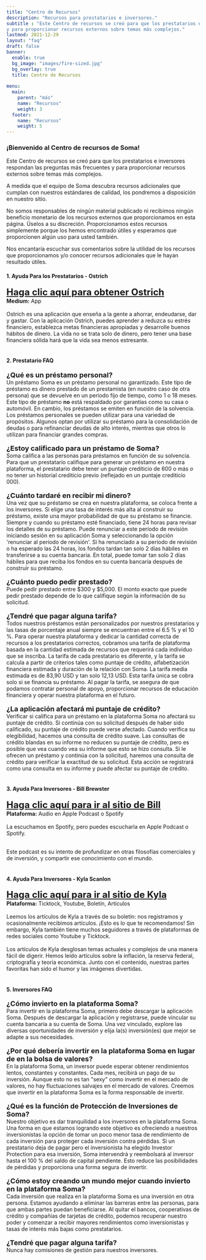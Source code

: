 ```yaml
---
title: "Centro de Recursos"
description: "Recursos para prestatarios e inversores."
subtitle : "Este Centro de recursos se creó para que los prestatarios e inversores respondan las preguntas más frecuentes
y para proporcionar recursos externos sobre temas más complejos."
lastmod: 2021-12-29
layout: "faq"
draft: false
banner:
  enable: true
  bg_image: "images/fire-sized.jpg"
  bg_overlay: true
  title: Centro de Recursos
  
menu:
  main:
    parent: "más"
    name: "Recursos"
    weight: 3
  footer:
    name: "Recursos"
    weight: 5
---
```


### ¡Bienvenido al Centro de recursos de Soma!

Este Centro de recursos se creó para que los prestatarios e inversores respondan las preguntas más frecuentes
y para proporcionar recursos externos sobre temas más complejos.

A medida que el equipo de Soma descubra recursos adicionales que cumplan con nuestros estándares de calidad, los pondremos a disposición en nuestro sitio.

No somos responsables de ningún material publicado ni recibimos ningún beneficio monetario de los recursos externos que proporcionamos en esta página.
Úselos a su discreción. Proporcionamos estos recursos simplemente porque los hemos encontrado útiles y esperamos que proporcionen
algún uso para usted también.

Nos encantaría escuchar sus comentarios sobre la utilidad de los recursos que proporcionamos y/o conocer recursos adicionales que le hayan resultado útiles.

#### 1. Ayuda Para los Prestatarios - Ostrich

<font size="5"><strong><a href="https://getostrich.com/" target="_blank">Haga clic aquí para obtener Ostrich</a></strong></font>
<br>
<strong>Medium:</strong> App
<br> <br>
Ostrich es una aplicación que enseña a la gente a ahorrar, endeudarse, dar y gastar. Con la aplicación Ostrich, puedes aprender a
reduzca su estrés financiero, establezca metas financieras apropiadas y desarrolle buenos hábitos de dinero. La vida no se trata solo de dinero, pero
tener una base financiera sólida hará que la vida sea menos estresante.
<br> <br>

#### 2. Prestatario FAQ

<font size="4"><strong>¿Qué es un préstamo personal?</strong></font>
<br>
Un préstamo Soma es un préstamo personal no garantizado. Este tipo de préstamo es dinero prestado de un prestamista (en nuestro caso de otra persona) que se devuelve en un período fijo de tiempo, como 1 o 18 meses. Este tipo de préstamo **no** está respaldado por garantías como su casa o automóvil. En cambio, los préstamos se emiten en función de la solvencia.
Los préstamos personales se pueden utilizar para una variedad de propósitos. Algunos optan por utilizar su préstamo para la consolidación de deudas o para refinanciar deudas de alto interés, mientras que otros lo utilizan para financiar grandes compras.
<br><br>
<font size="4"><strong>¿Estoy calificado para un préstamo de Soma?</strong></font>
<br>
Soma califica a las personas para préstamos en función de su solvencia. Para que un prestatario califique para generar un préstamo en nuestra plataforma, el prestatario debe tener un puntaje crediticio de 600 o más *o* no tener un historial crediticio previo (reflejado en un puntaje crediticio 000).
<br><br>
<font size="4"><strong>¿Cuánto tardaré en recibir mi dinero?</strong></font>
<br>
Una vez que su préstamo se crea en nuestra plataforma, se coloca frente a los inversores. Si elige una tasa de interés más alta al construir su préstamo, existe una mayor probabilidad de que su préstamo se financie.
Siempre y cuando su préstamo esté financiado, tiene 24 horas para revisar los detalles de su préstamo. Puede renunciar a este período de revisión iniciando sesión en su aplicación Soma y seleccionando la opción 'renunciar al período de revisión'.
Si ha renunciado a su período de revisión o ha esperado las 24 horas, los fondos tardan tan solo 2 días hábiles en transferirse a su cuenta bancaria.
En total, puede tomar tan solo 2 días hábiles para que reciba los fondos en su cuenta bancaria después de construir su préstamo.
<br> <br>
<font size="4"><strong>¿Cuánto puedo pedir prestado?</strong></font>
<br>
Puede pedir prestado entre $300 y $5,000. El monto exacto que puede pedir prestado depende de lo que califique según la información de su solicitud.
<br> <br>
<font size="4"><strong>¿Tendré que pagar alguna tarifa?</strong></font>
<br>
Todos nuestros préstamos están personalizados por nuestros prestatarios y las tasas de porcentaje anual siempre se encuentran entre el 6.5 % y el 10 %.
Para operar nuestra plataforma y dedicar la cantidad correcta de recursos a los prestatarios correctos, cobramos una tarifa de plataforma basada en
la cantidad estimada de recursos que requerirá cada individuo que se inscriba. La tarifa de cada prestatario es diferente, y la tarifa se calcula a partir de
criterios tales como puntaje de crédito, alfabetización financiera estimada y duración de la relación con Soma. La tarifa media estimada es de 83,90 USD y tan solo 12,13 USD.
Esta tarifa única se cobra solo si se financia su préstamo. Al pagar la tarifa, se asegura de que podamos contratar personal de apoyo, proporcionar recursos de educación financiera y operar nuestra plataforma en el futuro.
<br> <br>
<font size="4"><strong>¿La aplicación afectará mi puntaje de crédito?</strong></font>
<br>
Verificar si califica para un préstamo en la plataforma Soma no afectará su puntaje de crédito. Si continúa con su solicitud después de haber sido calificado, su puntaje de crédito puede verse afectado.
Cuando verifica su elegibilidad, hacemos una consulta de crédito suave. Las consultas de crédito blandas en su informe no reducen su puntaje de crédito, pero es posible que vea cuando vea su informe que esto
se hizo consulta. Si le ofrecen un préstamo y continúa con la solicitud, haremos una consulta de crédito para verificar la exactitud de su solicitud. Esta acción se registrará como una consulta en su informe y puede afectar su puntaje de crédito.
<br><br>

#### 3. Ayuda Para Inversores - Bill Brewster
<font size="5"><strong><a href="https://www.thebusinessbrew.com/" target="_blank">Haga clic aquí para ir al sitio de Bill</a></strong></font>
<br>
<strong>Plataforma:</strong> Audio en Apple Podcast o Spotify
<br> <br>
La escuchamos en Spotify, pero puedes escucharla en Apple Podcast o Spotify.
<br> <br>

Este podcast es su intento de profundizar en otras filosofías comerciales y de inversión, y compartir ese conocimiento con el mundo.
<br> <br>

#### 4. Ayuda Para Inversores - Kyla Scanlon
<font size="5"><strong><a href="https://kylascanlon.com/" target="_blank">Haga clic aquí para ir al sitio de Kyla</a></strong></font>
<br>
<strong>Plataforma:</strong> Ticktock, Youtube, Boletín, Artículos
<br> <br>
Leemos los artículos de Kyla a través de su boletín: nos registramos y ocasionalmente recibimos artículos. ¡Esto es lo que te recomendamos! Sin embargo,
Kyla también tiene muchos seguidores a través de plataformas de redes sociales como Youtube y Ticktock.
<br><br>
Los artículos de Kyla desglosan temas actuales y complejos de una manera fácil de digerir. Hemos leído artículos sobre la inflación, la reserva federal,
criptografía y teoría económica. Junto con el contenido, nuestras partes favoritas han sido el humor y las imágenes divertidas.
<br><br>

#### 5. Inversores FAQ

<font size="4"><strong>¿Cómo invierto en la plataforma Soma?</strong></font>
<br>
Para invertir en la plataforma Soma, primero debe descargar la aplicación Soma. Después de descargar la aplicación y registrarse, puede vincular su cuenta bancaria
a su cuenta de Soma. Una vez vinculado, explore las diversas oportunidades de inversión y elija la(s) inversión(es) que mejor se adapte a sus necesidades.
<br><br>
<font size="4"><strong>¿Por qué debería invertir en la plataforma Soma en lugar de en la bolsa de valores?</strong></font>
<br>
En la plataforma Soma, un inversor puede esperar obtener rendimientos lentos, constantes y constantes. Cada mes, recibirá un pago de su inversión.
Aunque esto no es tan "sexy" como invertir en el mercado de valores, no hay fluctuaciones salvajes en el mercado de valores. Creemos que invertir en la plataforma Soma
es la forma responsable de invertir.
<br><br>
<font size="4"><strong>¿Qué es la función de Protección de Inversiones de Soma?</strong></font>
<br>
Nuestro objetivo es dar tranquilidad a los inversores en la plataforma Soma. Una forma en que estamos logrando este objetivo es ofreciendo a nuestros inversionistas la opción de tomar un poco
menor tasa de rendimiento de cada inversión para proteger cada inversión contra pérdidas. Si un prestatario deja de pagar pero el inversionista ha elegido Investor Protection para esa inversión,
Soma intervendrá y reembolsará al inversor hasta el 100 % del saldo de capital pendiente. Esto reduce las posibilidades de pérdidas y proporciona una forma segura de invertir.
<br> <br>
<font size="4"><strong>¿Cómo estoy creando un mundo mejor cuando invierto en la plataforma Soma?</strong></font>
<br>
Cada inversión que realiza en la plataforma Soma es una inversión en otra persona. Estamos ayudando a eliminar las barreras entre las personas, para que ambas partes puedan beneficiarse. Al quitar el
bancos, cooperativas de crédito y compañías de tarjetas de crédito, podemos recuperar nuestro poder y comenzar a recibir mayores rendimientos como inversionistas y tasas de interés más bajas como prestatarios.
<br> <br>
<font size="4"><strong>¿Tendré que pagar alguna tarifa?</strong></font>
<br>
Nunca hay comisiones de gestión para nuestros inversores.
<br> <br>